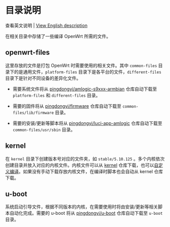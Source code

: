# 目录说明

查看英文说明 | [View English description](README.md)

在相关目录中存储了一些编译 OpenWrt 所需的文件。

## openwrt-files

这里存放的文件是打包 OpenWrt 时需要使用的相关文件。其中 `common-files` 目录下的是通用文件，`platform-files` 目录下是各平台的文件，`different-files` 目录下是针对不同设备的差异化文件。

- 需要系统文件将从 [pingdongyi/amlogic-s9xxx-armbian](https://github.com/pingdongyi/amlogic-s9xxx-armbian/tree/main/build-armbian/armbian-files) 仓库自动下载至 `platform-files` 和 `different-files` 目录。

- 需要的固件将从 [pingdongyi/firmware](https://github.com/pingdongyi/firmware) 仓库自动下载至 `common-files/lib/firmware` 目录。

- 需要的安装/更新等脚本将从 [pingdongyi/luci-app-amlogic](https://github.com/pingdongyi/luci-app-amlogic) 仓库自动下载至 `common-files/usr/sbin` 目录。

## kernel

在 `kernel` 目录下创建版本号对应的文件夹，如 `stable/5.10.125` 。多个内核依次创建目录并放入对应的内核文件。内核文件可以从 [kernel](https://github.com/pingdongyi/kernel) 仓库下载，也可以[自定义编译](https://github.com/pingdongyi/amlogic-s9xxx-armbian/tree/main/compile-kernel)。如果没有手动下载存放内核文件，在编译时脚本也会自动从 kernel 仓库下载。

## u-boot

系统启动引导文件，根据不同版本的内核，在需要使用时将由安装/更新等相关脚本自动化完成。需要的 u-boot 将从 [pingdongyi/u-boot](https://github.com/pingdongyi/u-boot) 仓库自动下载至 `u-boot` 目录。

